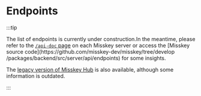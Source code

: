 # Endpoints

:::tip

The list of endpoints is currently under construction.In the meantime, please refer to the [`/api-doc` page](x-mi-web://api-doc) on each Misskey server or access the [Misskey source code](https\://github.com/misskey-dev/misskey/tree/develop /packages/backend/src/server/api/endpoints) for some insights.

The [legacy version of Misskey Hub](https://legacy.misskey-hub.net/docs/api/endpoints.html) is also available, although some information is outdated.

:::
